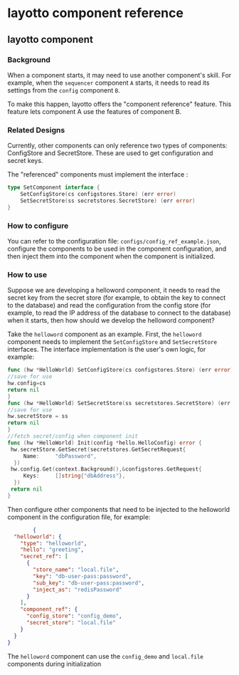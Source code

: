# layotto component reference
## layotto component
### Background

When a component starts, it may need to use another component's skill. For example, when the `sequencer` component `A` starts, it needs to read its settings from the `config` component `B`.

To make this happen, layotto offers the "component reference" feature. This feature lets component A use the features of component B.
### Related Designs

Currently, other components can only reference two types of components: ConfigStore and SecretStore. These are used to get configuration and secret keys.

The "referenced" components must implement the interface :

```go
type SetComponent interface {
    SetConfigStore(cs configstores.Store) (err error)
    SetSecretStore(ss secretstores.SecretStore) (err error)
}
```

### How to configure

You can refer to the configuration file: `configs/config_ref_example.json`, configure the components to be used in the component configuration, and then inject them into the component when the component is initialized.

### How to use
Suppose we are developing a helloword component, it needs to read the secret key from the secret store (for example, to obtain the key to connect to the database) and read the configuration from the config store (for example, to read the IP address of the database to connect to the database) when it starts, then how should we develop the helloword component?

Take the `helloword` component as an example. First, the `helloword` component needs to implement the `SetConfigStore` and `SetSecretStore` interfaces. The interface implementation is the user's own logic, for example:

```go
func (hw *HelloWorld) SetConfigStore(cs configstores.Store) (err error) {
//save for use
hw.config=cs
return nil
}
func (hw *HelloWorld) SetSecretStore(ss secretstores.SecretStore) (err error) {
//save for use
hw.secretStore = ss
return nil
}
//fetch secret/config when component init
func (hw *HelloWorld) Init(config *hello.HelloConfig) error {
 hw.secretStore.GetSecret(secretstores.GetSecretRequest{
     Name:     "dbPassword",
  })
 hw.config.Get(context.Background(),&configstores.GetRequest{
     Keys:     []string{"dbAddress"},
  })
 return nil
}
```

Then configure other components that need to be injected to the helloworld component in the configuration file, for example:

```json
        {
  "helloworld": {
    "type": "helloworld",
    "hello": "greeting",
    "secret_ref": [
      {
        "store_name": "local.file",
        "key": "db-user-pass:password",
        "sub_key": "db-user-pass:password",
        "inject_as": "redisPassword"
      }
    ],
    "component_ref": {
      "config_store": "config_demo",
      "secret_store": "local.file"
    }
  }
}
```

The `helloword` component can use the `config_demo` and `local.file` components during initialization
